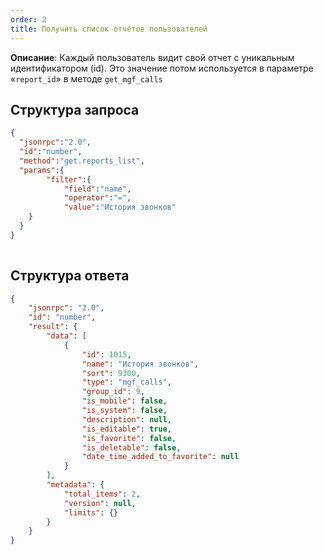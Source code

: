 ```yaml
---
order: 2
title: Получить список отчётов пользователей
---
```


**Описание**: Каждый пользователь видит свой отчет с уникальным идентификатором (id). Это значение потом используется в параметре «`report_id`» в методе `get_mgf_calls`

## Структура запроса

```json
{
  "jsonrpc":"2.0",
  "id":"number",
  "method":"get.reports_list",
  "params":{
        "filter":{
            "field":"name",
            "operator":"=",
            "value":"История звонков"
    }
  }
}
 
```

## Структура ответа

```json
{
    "jsonrpc": "2.0",
    "id": "number",
    "result": {
        "data": [
            {
                "id": 1015,
                "name": "История звонков",
                "sort": 9300,
                "type": "mgf_calls",
                "group_id": 9,
                "is_mobile": false,
                "is_system": false,
                "description": null,
                "is_editable": true,
                "is_favorite": false,
                "is_deletable": false,
                "date_time_added_to_favorite": null
            }
        ],
        "metadata": {
            "total_items": 2,
            "version": null,
            "limits": {}
        }
    }
}
```
